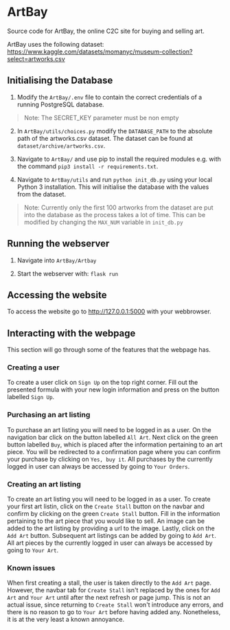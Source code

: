 

# ArtBay

Source code for ArtBay, the online C2C site for buying and selling art.

ArtBay uses the following dataset: https://www.kaggle.com/datasets/momanyc/museum-collection?select=artworks.csv


## Initialising the Database

1. Modify the `ArtBay/.env` file to contain the correct credentials of a running PostgreSQL database.

> Note: The SECRET_KEY parameter must be non empty

2. In `ArtBay/utils/choices.py` modify the `DATABASE_PATH` to the absolute path of the artworks.csv dataset. The dataset can be found at `dataset/archive/artworks.csv`.

3. Navigate to `ArtBay/` and use pip to install the required modules e.g. with the command `pip3 install -r requirements.txt`.

4. Navigate to `ArtBay/utils` and run `python init_db.py` using your local Python 3 installation. This will initialise the database with the values from the dataset.

> Note: Currently only the first 100 artworks from the dataset are put into the database as the process takes a lot of time. This can be modified by changing the `MAX_NUM` variable in `init_db.py`


## Running the webserver

1. Navigate into `ArtBay/Artbay`

2. Start the webserver with: `flask run`

  

## Accessing the website

To access the website go to http://127.0.0.1:5000 with your webbrowser.

## Interacting with the webpage

This section will go through some of the features that the webpage has. 

### Creating a user
To create a user click on `Sign Up` on the top right corner. Fill out the presented formula with your new login information and press on the button labelled `Sign Up`.

### Purchasing an art listing
To purchase an art listing you will need to be logged in as a user. On the navigation bar click on the button labelled `All Art`. Next click on the green button labelled `Buy`, which is placed after the information pertaining to an art piece. You will be redirected to a confirmation page where you can confirm your purchase by clicking on `Yes, buy it`. All purchases by the currently logged in user can always be accessed by going to `Your Orders`.

### Creating an art listing
To create an art listing you will need to be logged in as a user. To create your first art listin, click on the `Create Stall` button on the navbar and confirm by clicking on the green `Create Stall` button. Fill in the information pertaining to the art piece that you would like to sell. An image can be added to the art listing by providing a url to the image. Lastly, click on the `Add Art` button. Subsequent art listings can be added by going to `Àdd Art`. All art pieces by the currently logged in user can always be accessed by going to `Your Art`.

### Known issues
When first creating a stall, the user is taken directly to the `Add Art` page. However, the navbar tab for `Create Stall` isn't replaced by the ones for `Add Art` and `Your Art` until after the next refresh or page jump. This is not an actual issue, since returning to `Create Stall` won't introduce any errors, and there is no reason to go to `Your Art` before having added any. Nonetheless, it is at the very least a known annoyance.